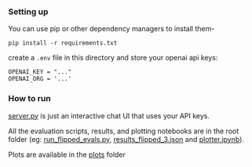 ### Setting up

You can use pip or other dependency managers to install them-
```
pip install -r requirements.txt
```

create a `.env` file in this directory and store your openai api keys:
```
OPENAI_KEY = "..."
OPENAI_ORG = '...'
```

### How to run

[server.py](./server.py) is just an interactive chat UI that uses your API keys. 

All the evaluation scripts, results, and plotting notebooks are in the root folder (eg: [run_flipped_evals.py](./run_flipped_evals.py), [results_flipped_3.json](./results_flipped_3.json) and [plotter.ipynb](./plotter.ipynb)).

Plots are available in the [plots](./plots/) folder